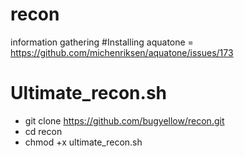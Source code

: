 # recon
information gathering
#Installing aquatone = https://github.com/michenriksen/aquatone/issues/173
# Ultimate_recon.sh
+ git clone https://github.com/bugyellow/recon.git
+ cd recon
+ chmod +x ultimate_recon.sh
